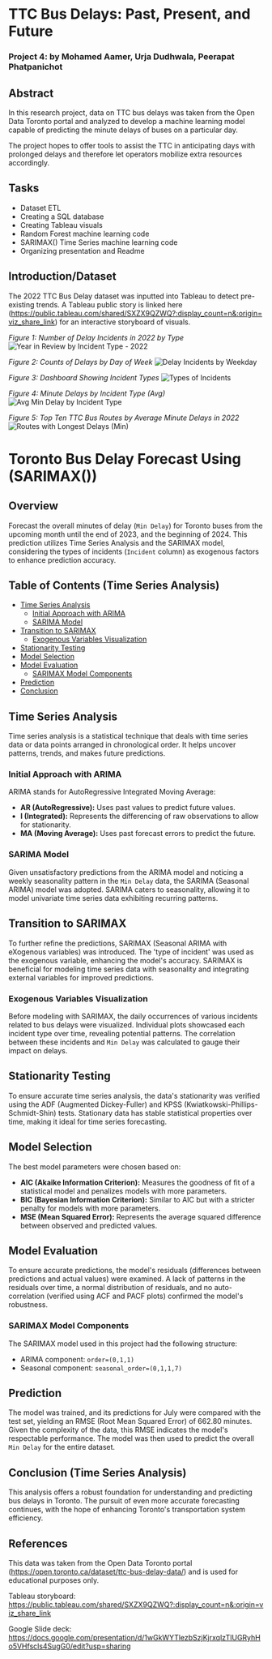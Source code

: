 # TTC Bus Delays: Past, Present, and Future
### Project 4: by Mohamed Aamer, Urja Dudhwala, Peerapat Phatpanichot

## Abstract
In this research project, data on TTC bus delays was taken from the Open Data Toronto portal and analyzed to develop a machine learning model capable of predicting the minute delays of buses on a particular day. 

The project hopes to offer tools to assist the TTC in anticipating days with prolonged delays and therefore let operators mobilize extra resources accordingly.

## Tasks
- Dataset ETL
- Creating a SQL database
- Creating Tableau visuals
- Random Forest machine learning code
- SARIMAX() Time Series machine learning code
- Organizing presentation and Readme

## Introduction/Dataset

The 2022 TTC Bus Delay dataset was inputted into Tableau to detect pre-existing trends. A Tableau public story is linked here (https://public.tableau.com/shared/SXZX9QZWQ?:display_count=n&:origin=viz_share_link) for an interactive storyboard of visuals. 

_Figure 1: Number of Delay Incidents in 2022 by Type_
![Year in Review by Incident Type - 2022](https://github.com/MAamer28/Project_4/assets/130619866/c0484a34-dcaa-4f3e-96cc-12de04e49388)

_Figure 2: Counts of Delays by Day of Week_
![Delay Incidents by Weekday](https://github.com/MAamer28/Project_4/assets/130619866/966445ea-8601-40fe-b374-c8d41514f53a)

_Figure 3: Dashboard Showing Incident Types_
![Types of Incidents](https://github.com/MAamer28/Project_4/assets/130619866/fcaf5c28-8e1f-45a3-9413-73ae05deb6ec)

_Figure 4: Minute Delays by Incident Type (Avg)_
![Avg Min Delay by Incident Type](https://github.com/MAamer28/Project_4/assets/130619866/6b6b9f65-e47b-4a4d-b67d-d96df6408e18)

_Figure 5: Top Ten TTC Bus Routes by Average Minute Delays in 2022_
![Routes with Longest Delays (Min)](https://github.com/MAamer28/Project_4/assets/130619866/12d09ac6-a10d-4d3c-961c-2c14dc432965)

# Toronto Bus Delay Forecast Using (SARIMAX())

## Overview
Forecast the overall minutes of delay (`Min Delay`) for Toronto buses from the upcoming month until the end of 2023, and the beginning of 2024. This prediction utilizes Time Series Analysis and the SARIMAX model, considering the types of incidents (`Incident` column) as exogenous factors to enhance prediction accuracy.

## Table of Contents (Time Series Analysis)

- [Time Series Analysis](#time-series-analysis)
  - [Initial Approach with ARIMA](#initial-approach-with-arima)
  - [SARIMA Model](#sarima-model)
- [Transition to SARIMAX](#transition-to-sarimax)
  - [Exogenous Variables Visualization](#exogenous-variables-visualization)
- [Stationarity Testing](#stationarity-testing)
- [Model Selection](#model-selection)
- [Model Evaluation](#model-evaluation)
  - [SARIMAX Model Components](#sarimax-model-components)
- [Prediction](#prediction)
- [Conclusion](#conclusion)

## Time Series Analysis

Time series analysis is a statistical technique that deals with time series data or data points arranged in chronological order. It helps uncover patterns, trends, and makes future predictions.

### Initial Approach with ARIMA

ARIMA stands for AutoRegressive Integrated Moving Average:
- **AR (AutoRegressive):** Uses past values to predict future values.
- **I (Integrated):** Represents the differencing of raw observations to allow for stationarity.
- **MA (Moving Average):** Uses past forecast errors to predict the future.

### SARIMA Model

Given unsatisfactory predictions from the ARIMA model and noticing a weekly seasonality pattern in the `Min Delay` data, the SARIMA (Seasonal ARIMA) model was adopted. SARIMA caters to seasonality, allowing it to model univariate time series data exhibiting recurring patterns.

## Transition to SARIMAX

To further refine the predictions, SARIMAX (Seasonal ARIMA with eXogenous variables) was introduced. The 'type of incident' was used as the exogenous variable, enhancing the model's accuracy. SARIMAX is beneficial for modeling time series data with seasonality and integrating external variables for improved predictions.

### Exogenous Variables Visualization

Before modeling with SARIMAX, the daily occurrences of various incidents related to bus delays were visualized. Individual plots showcased each incident type over time, revealing potential patterns. The correlation between these incidents and `Min Delay` was calculated to gauge their impact on delays.

## Stationarity Testing

To ensure accurate time series analysis, the data's stationarity was verified using the ADF (Augmented Dickey-Fuller) and KPSS (Kwiatkowski-Phillips-Schmidt-Shin) tests. Stationary data has stable statistical properties over time, making it ideal for time series forecasting.

## Model Selection

The best model parameters were chosen based on:
- **AIC (Akaike Information Criterion):** Measures the goodness of fit of a statistical model and penalizes models with more parameters.
- **BIC (Bayesian Information Criterion):** Similar to AIC but with a stricter penalty for models with more parameters.
- **MSE (Mean Squared Error):** Represents the average squared difference between observed and predicted values.

## Model Evaluation

To ensure accurate predictions, the model's residuals (differences between predictions and actual values) were examined. A lack of patterns in the residuals over time, a normal distribution of residuals, and no auto-correlation (verified using ACF and PACF plots) confirmed the model's robustness.

### SARIMAX Model Components

The SARIMAX model used in this project had the following structure:
- ARIMA component: `order=(0,1,1)`
- Seasonal component: `seasonal_order=(0,1,1,7)`

## Prediction

The model was trained, and its predictions for July were compared with the test set, yielding an RMSE (Root Mean Squared Error) of 662.80 minutes. Given the complexity of the data, this RMSE indicates the model's respectable performance. The model was then used to predict the overall `Min Delay` for the entire dataset.

## Conclusion (Time Series Analysis)

This analysis offers a robust foundation for understanding and predicting bus delays in Toronto. The pursuit of even more accurate forecasting continues, with the hope of enhancing Toronto's transportation system efficiency.

## References
This data was taken from the Open Data Toronto portal (https://open.toronto.ca/dataset/ttc-bus-delay-data/) and is used for educational purposes only.

Tableau storyboard: https://public.tableau.com/shared/SXZX9QZWQ?:display_count=n&:origin=viz_share_link

Google Slide deck: https://docs.google.com/presentation/d/1wGkWYTlezbSzjKjrxqlzTlUGRyhHo5VHfscls4SugG0/edit?usp=sharing

